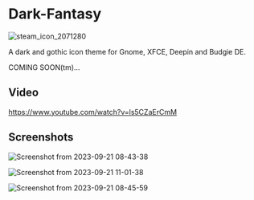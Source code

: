 # Dark-Fantasy

![steam_icon_2071280](https://github.com/SethStormR/Dark-Fantasy/assets/60283532/e8f17f4a-f007-4c14-9cbf-28d4eeaf4afe)

A dark and gothic icon theme for Gnome, XFCE, Deepin and Budgie DE.

COMING SOON(tm)...

Video
--
https://www.youtube.com/watch?v=ls5CZaErCmM


Screenshots
--
![Screenshot from 2023-09-21 08-43-38](https://github.com/SethStormR/Dark-Fantasy/assets/60283532/b08d4296-ac51-4ab0-b32b-7c225db82a09)

![Screenshot from 2023-09-21 11-01-38](https://github.com/SethStormR/Dark-Fantasy/assets/60283532/a61a6241-b50b-4d33-8e8b-9740637a25e1)

![Screenshot from 2023-09-21 08-45-59](https://github.com/SethStormR/Dark-Fantasy/assets/60283532/6cd86180-619f-4b62-82ed-6b4dd16524d9)
